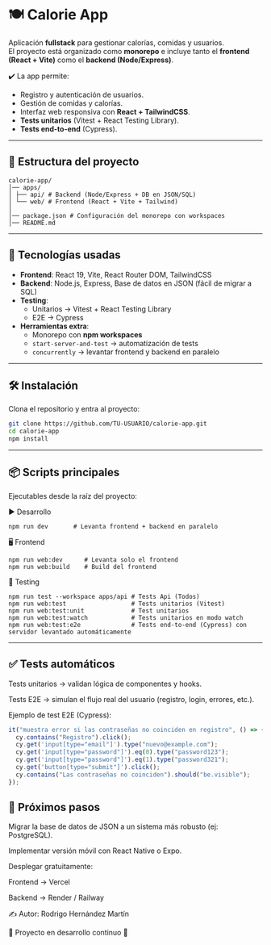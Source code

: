 # 🍽️ Calorie App

Aplicación **fullstack** para gestionar calorías, comidas y usuarios.  
El proyecto está organizado como **monorepo** e incluye tanto el **frontend (React + Vite)** como el **backend (Node/Express)**.  

✔️ La app permite:  
- Registro y autenticación de usuarios.  
- Gestión de comidas y calorías.  
- Interfaz web responsiva con **React + TailwindCSS**.  
- **Tests unitarios** (Vitest + React Testing Library).  
- **Tests end-to-end** (Cypress).  

---

## 📂 Estructura del proyecto
```
calorie-app/
│── apps/
│ ├── api/ # Backend (Node/Express + DB en JSON/SQL)
│ └── web/ # Frontend (React + Vite + Tailwind)
│
│── package.json # Configuración del monorepo con workspaces
│── README.md
```

---

## 🚀 Tecnologías usadas

- **Frontend**: React 19, Vite, React Router DOM, TailwindCSS  
- **Backend**: Node.js, Express, Base de datos en JSON (fácil de migrar a SQL)  
- **Testing**:  
  - Unitarios → Vitest + React Testing Library  
  - E2E → Cypress  
- **Herramientas extra**:  
  - Monorepo con **npm workspaces**  
  - `start-server-and-test` → automatización de tests  
  - `concurrently` → levantar frontend y backend en paralelo  

---

## 🛠️ Instalación

Clona el repositorio y entra al proyecto:

```bash
git clone https://github.com/TU-USUARIO/calorie-app.git
cd calorie-app
npm install
```

---

## 📦 Scripts principales

Ejecutables desde la raíz del proyecto:

▶️ Desarrollo
```
npm run dev       # Levanta frontend + backend en paralelo
```
🖥️ Frontend
```
npm run web:dev      # Levanta solo el frontend
npm run web:build    # Build del frontend
```
🧪 Testing
```
npm run test --workspace apps/api # Tests Api (Todos)
npm run web:test                  # Tests unitarios (Vitest)
npm run web:test:unit             # Test unitarios
npm run web:test:watch            # Tests unitarios en modo watch
npm run web:test:e2e              # Tests end-to-end (Cypress) con servidor levantado automáticamente
```
---

## ✅ Tests automáticos

Tests unitarios → validan lógica de componentes y hooks.

Tests E2E → simulan el flujo real del usuario (registro, login, errores, etc.).

Ejemplo de test E2E (Cypress):

```Typescript
it("muestra error si las contraseñas no coinciden en registro", () => {
  cy.contains("Registro").click();
  cy.get('input[type="email"]').type("nuevo@example.com");
  cy.get('input[type="password"]').eq(0).type("password123");
  cy.get('input[type="password"]').eq(1).type("password321");
  cy.get('button[type="submit"]').click();
  cy.contains("Las contraseñas no coinciden").should("be.visible");
});
```
## 📌 Próximos pasos

Migrar la base de datos de JSON a un sistema más robusto (ej: PostgreSQL).

Implementar versión móvil con React Native o Expo.

Desplegar gratuitamente:

Frontend → Vercel

Backend → Render / Railway

✍️ Autor: Rodrigo Hernández Martín

📅 Proyecto en desarrollo continuo 🚀
